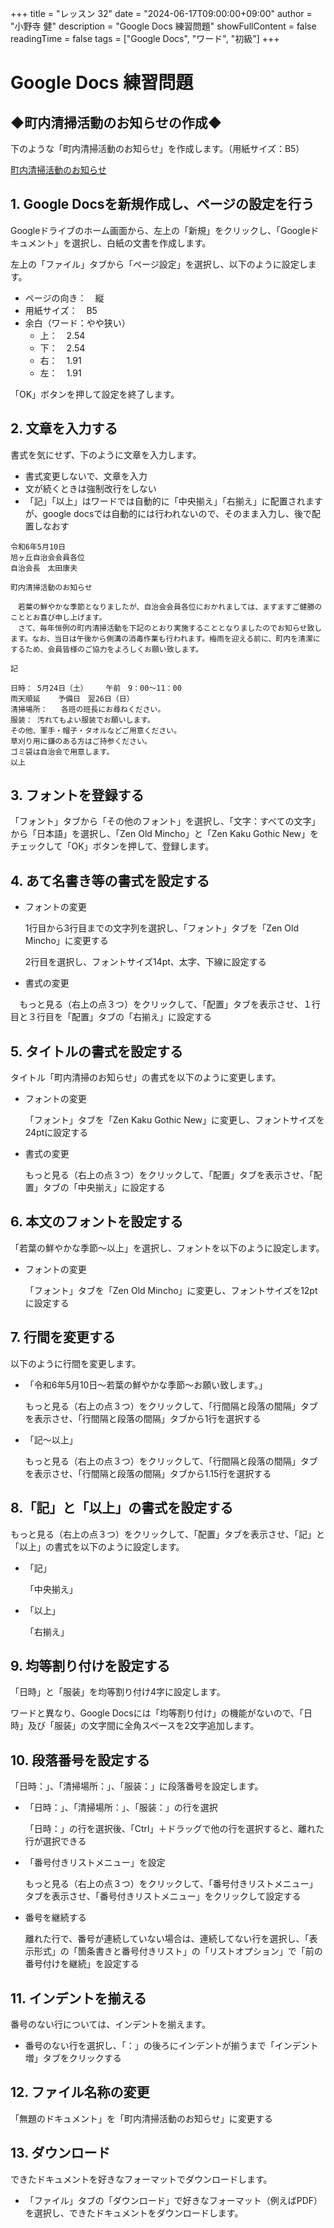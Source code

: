 +++
title = "レッスン 32"
date = "2024-06-17T09:00:00+09:00"
author = "小野寺 健"
description = "Google Docs 練習問題"
showFullContent = false
readingTime = false
tags = ["Google Docs", "ワード", "初級"]
+++
# Google Docs 練習問題
## ◆町内清掃活動のお知らせの作成◆
下のような「町内清掃活動のお知らせ」を作成します。（用紙サイズ：B5）

[町内清掃活動のお知らせ](../町内清掃活動のお知らせ.pdf)

## 1. Google Docsを新規作成し、ページの設定を行う
Googleドライブのホーム画面から、左上の「新規」をクリックし、「Googleドキュメント」を選択し、白紙の文書を作成します。

左上の「ファイル」タブから「ページ設定」を選択し、以下のように設定します。
* ページの向き：　縦
* 用紙サイズ：　B5
* 余白（ワード：やや狭い）
    * 上：　2.54
    * 下：　2.54
    * 右：　1.91
    * 左：　1.91

「OK」ボタンを押して設定を終了します。

## 2. 文章を入力する
書式を気にせず、下のように文章を入力します。
* 書式変更しないで、文章を入力
* 文が続くときは強制改行をしない
* 「記」「以上」はワードでは自動的に「中央揃え」「右揃え」に配置されますが、google docsでは自動的には行われないので、そのまま入力し、後で配置しなおす

```
令和6年5月10日
旭ヶ丘自治会会員各位
自治会長　太田康夫

町内清掃活動のお知らせ

　若葉の鮮やかな季節となりましたが、自治会会員各位におかれましては、ますますご健勝のこととお喜び申し上げます。
　さて、毎年恒例の町内清掃活動を下記のとおり実施することとなりましたのでお知らせ致します。なお、当日は午後から側溝の消毒作業も行われます。梅雨を迎える前に、町内を清潔にするため、会員皆様のご協力をよろしくお願い致します。

記

日時：	5月24日（土）	午前　9：00～11：00
雨天順延	予備日　翌26日（日）
清掃場所：	各班の班長にお尋ねください。
服装：	汚れてもよい服装でお願いします。
その他、軍手・帽子・タオルなどご用意ください。
草刈り用に鎌のある方はご持参ください。
ゴミ袋は自治会で用意します。
以上
```

## 3. フォントを登録する
「フォント」タブから「その他のフォント」を選択し、「文字：すべての文字」から「日本語」を選択し、「Zen Old Mincho」と「Zen Kaku Gothic New」をチェックして「OK」ボタンを押して、登録します。

## 4. あて名書き等の書式を設定する
* フォントの変更

    1行目から3行目までの文字列を選択し、「フォント」タブを「Zen Old Mincho」に変更する

    2行目を選択し、フォントサイズ14pt、太字、下線に設定する

* 書式の変更

　もっと見る（右上の点３つ）をクリックして、「配置」タブを表示させ、１行目と３行目を「配置」タブの「右揃え」に設定する

## 5. タイトルの書式を設定する
タイトル「町内清掃のお知らせ」の書式を以下のように変更します。
* フォントの変更
    
    「フォント」タブを「Zen Kaku Gothic New」に変更し、フォントサイズを24ptに設定する

* 書式の変更

    もっと見る（右上の点３つ）をクリックして、「配置」タブを表示させ、「配置」タブの「中央揃え」に設定する

## 6. 本文のフォントを設定する
「若葉の鮮やかな季節～以上」を選択し、フォントを以下のように設定します。
* フォントの変更

    「フォント」タブを「Zen Old Mincho」に変更し、フォントサイズを12ptに設定する

## 7. 行間を変更する
以下のように行間を変更します。
* 「令和6年5月10日〜若葉の鮮やかな季節～お願い致します。」

    もっと見る（右上の点３つ）をクリックして、「行間隔と段落の間隔」タブを表示させ、「行間隔と段落の間隔」タブから1行を選択する

* 「記～以上」

    もっと見る（右上の点３つ）をクリックして、「行間隔と段落の間隔」タブを表示させ、「行間隔と段落の間隔」タブから1.15行を選択する

## 8.「記」と「以上」の書式を設定する
もっと見る（右上の点３つ）をクリックして、「配置」タブを表示させ、「記」と「以上」の書式を以下のように設定します。
* 「記」

    「中央揃え」

* 「以上」

    「右揃え」

## 9. 均等割り付けを設定する
「日時」と「服装」を均等割り付け4字に設定します。

ワードと異なり、Google Docsには「均等割り付け」の機能がないので、「日時」及び「服装」の文字間に全角スペースを2文字追加します。

## 10. 段落番号を設定する
「日時：」、「清掃場所：」、「服装：」に段落番号を設定します。
* 「日時：」、「清掃場所：」、「服装：」の行を選択

    「日時：」の行を選択後、「Ctrl」＋ドラッグで他の行を選択すると、離れた行が選択できる

* 「番号付きリストメニュー」を設定

    もっと見る（右上の点３つ）をクリックして、「番号付きリストメニュー」タブを表示させ、「番号付きリストメニュー」をクリックして設定する

* 番号を継続する

    離れた行で、番号が連続していない場合は、連続してない行を選択し、「表示形式」の「箇条書きと番号付きリスト」の「リストオプション」で「前の番号付けを継続」を設定する

## 11. インデントを揃える
番号のない行については、インデントを揃えます。
* 番号のない行を選択し、「：」の後ろにインデントが揃うまで「インデント増」タブをクリックする

## 12. ファイル名称の変更
「無題のドキュメント」を「町内清掃活動のお知らせ」に変更する

## 13. ダウンロード
できたドキュメントを好きなフォーマットでダウンロードします。
* 「ファイル」タブの「ダウンロード」で好きなフォーマット（例えばPDF）を選択し、できたドキュメントをダウンロードします。
